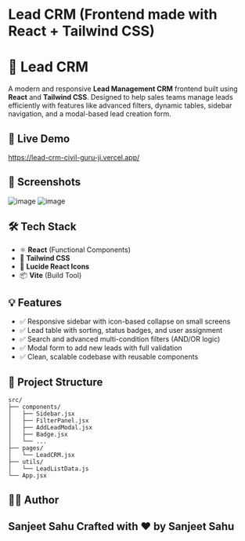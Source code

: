 # Lead CRM (Frontend made with React + Tailwind CSS) 



# 🚀 Lead CRM

A modern and responsive **Lead Management CRM** frontend built using **React** and **Tailwind CSS**. Designed to help sales teams manage leads efficiently with features like advanced filters, dynamic tables, sidebar navigation, and a modal-based lead creation form.

## 🔗 Live Demo
https://lead-crm-civil-guru-ji.vercel.app/

## 📱 Screenshots
![image](https://github.com/user-attachments/assets/bd427da7-a117-472b-a235-eed0f0b3b877)
![image](https://github.com/user-attachments/assets/26bdfd64-9b83-4231-9222-6053dc7c0879)
## 🛠️ Tech Stack

- ⚛️ **React** (Functional Components)
- 💨 **Tailwind CSS**
- 🧩 **Lucide React Icons**
- 📦 **Vite** (Build Tool)

## 💡 Features

- ✅ Responsive sidebar with icon-based collapse on small screens
- ✅ Lead table with sorting, status badges, and user assignment
- ✅ Search and advanced multi-condition filters (AND/OR logic)
- ✅ Modal form to add new leads with full validation
- ✅ Clean, scalable codebase with reusable components

## 📁 Project Structure

```
src/
├── components/
│   ├── Sidebar.jsx
│   ├── FilterPanel.jsx
│   ├── AddLeadModal.jsx
│   ├── Badge.jsx
│   └── ...
├── pages/
│   └── LeadCRM.jsx
├── utils/
│   └── LeadListData.js
└── App.jsx
```


## 👨‍💻 Author

**Sanjeet Sahu**
Crafted with ❤️ by Sanjeet Sahu
---


